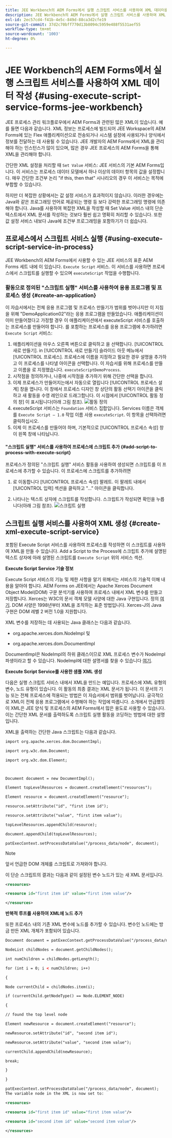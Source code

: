 ```yaml
---
title: JEE Workbench의 AEM Forms에서 실행 스크립트 서비스를 사용하여 XML 데이터를 작성하는 방법
description: JEE Workbench의 AEM Forms에서 실행 스크립트 서비스를 사용하여 XML 데이터 작성
exl-id: 2ec57cd4-f41b-4e5c-849d-88ca3d2cfe19
source-git-commit: 37d2c70bff770d13b8094c5959e488f5531aef55
workflow-type: tm+mt
source-wordcount: '1003'
ht-degree: 0%

---
```


# JEE Workbench의 AEM Forms에서 실행 스크립트 서비스를 사용하여 XML 데이터 작성 {#using-execute-script-service-forms-jee-workbench}

JEE 프로세스 관리 워크플로우에서 AEM Forms과 관련된 많은 XML이 있습니다. 예를 들면 다음과 같습니다. XML 정보는 프로세스에 빌드되어 JEE Workspace의 AEM Forms에 있는 Flex 애플리케이션으로 전송되거나 시스템 설정에 사용되거나 양식에서 정보를 전달하는 데 사용될 수 있습니다. JEE 개발자의 AEM Forms에서 XML을 관리해야 하는 인스턴스가 많이 있으며, 많은 경우 JEE 프로세스의 AEM Forms을 통해 XML을 관리해야 합니다.

간단한 XML 설정을 처리할 때 `Set Value` 서비스: JEE 서비스의 기본 AEM Forms입니다. 이 서비스는 프로세스 데이터 모델에서 하나 이상의 데이터 항목의 값을 설정합니다. 매우 간단한 조건부 논리 &quot;if this, then that&quot; 시나리오의 경우 이 서비스는 목적에 부합할 수 있습니다.

하지만 더 복잡한 상황에서는 값 설정 서비스가 효과적이지 않습니다. 이러한 경우에는 Java와 같은 프로그래밍 언어로 제공되는 명령 등 보다 강력한 프로그래밍 명령에 의존해야 합니다. Java를 사용하여 복잡한 XML을 작성할 때 Set Value 서비스 내의 단순 텍스트에서 XML 문서를 작성하는 것보다 훨씬 쉽고 명확히 처리할 수 있습니다. 또한 값 설정 서비스 내보다 Java에 조건부 프로그래밍을 포함하기가 더 쉽습니다.

## 프로세스에서 스크립트 서비스 실행 {#using-execute-script-service-in-process}

JEE Workbench의 AEM Forms에서 사용할 수 있는 JEE 서비스의 표준 AEM Forms 세트 내에 이 있습니다. `Execute Script` 서비스. 이 서비스를 사용하면 프로세스에서 스크립트를 실행할 수 있으며 `executeScript` 작업을 수행합니다.

### 활동으로 정의된 &quot;스크립트 실행&quot; 서비스를 사용하여 응용 프로그램 및 프로세스 생성 {#create-an-application}

이 자습서에서는 전체 응용 프로그램 및 프로세스 만들기가 범위를 벗어나지만 이 지침을 위해 &quot;DemoApplication02&quot;라는 응용 프로그램을 만들었습니다. 애플리케이션이 이미 만들어졌다고 가정할 경우 이 애플리케이션에서 executeScript 서비스를 호출하는 프로세스를 만들어야 합니다. 를 포함하는 프로세스를 응용 프로그램에 추가하려면 `Execute Script` 서비스:

1. 애플리케이션을 마우스 오른쪽 버튼으로 클릭하고 을 선택합니다. [!UICONTROL 새로 만들기]. in [!UICONTROL 새로 만들기] 슬라이드 아웃 메뉴에서 [!UICONTROL 프로세스]. 프로세스에 이름을 지정하고 필요한 경우 설명을 추가하고 이 프로세스를 나타낼 아이콘을 선택합니다. 이 자습서를 위해 프로세스를 만들고 이름을 로 지정했습니다.  `executeScriptDemoProcess`.
1. 시작점을 정의하거나, 나중에 시작점을 추가하기 위해 간단한 선택을 합니다.
1. 이제 프로세스가 만들어지는에서 자동으로 열립니다 [!UICONTROL 프로세스 설계] 창을 엽니다. 이 창에서 프로세스 디자인 창 상단의 활동 선택기 아이콘을 클릭하고 새 활동을 수영 레인으로 드래그합니다. 이 시점에서 [!UICONTROL 활동 정의 창] 이 표시됩니다(아래 그림 참조).
   ![활동 정의](assets/define-activity.jpg)
1. executeScript 서비스는 `Foundation` 서비스 집합입니다. Services 이름은 객체를 `Execute Script – 1.0` 작업 이름 사용 `executeScript`. 이 항목을 선택하려면 클릭하십시오.
1. 이제 이 프로세스를 만들어야 하며, 기본적으로 [!UICONTROL 프로세스 속성] 창이 왼쪽 창에 나타납니다.

#### &quot;스크립트 실행&quot; 서비스를 사용하여 프로세스에 스크립트 추가 {#add-script-to-process-with-execute-script}

프로세스가 정의된 &quot;스크립트 실행&quot; 서비스 활동을 사용하여 생성되면 스크립트를 이 프로세스에 추가할 수 있습니다. 이 프로세스에 스크립트를 추가하려면

1. 로 이동합니다 [!UICONTROL 프로세스 속성] 팔레트. 이 팔레트 내에서 [!UICONTROL 입력] 섹션을 클릭하고 &quot;...&quot; 아이콘을 클릭합니다.

1. 나타나는 텍스트 상자에 스크립트를 작성합니다. 스크립트가 작성되면 확인을 누릅니다(아래 그림 참조).
   ![스크립트 실행](assets/execute-script.jpg)

## 스크립트 실행 서비스를 사용하여 XML 생성 {#create-xml-execute-script-service}

포함된 Execute Script 서비스를 사용하여 프로세스를 작성하면 이 스크립트를 사용하여 XML을 만들 수 있습니다. Add a Script to the Process에 스크립트 추가에 설명된 텍스트 상자에 아래 설명된 스크립트를 `Execute Script` 위의 서비스 섹션.

**Execute Script Service 기술 정보**

Execute Script 서비스의 기능 및 제한 사항을 알기 위해서는 서비스의 기술적 이해 내용을 알아야 합니다. AEM Forms on JEE에서는 Apache Xerces Document Object Model(DOM) 구문 분석기를 사용하여 프로세스 내에서 XML 변수를 만들고 저장합니다. Xerces는 W3C의 문서 객체 모델 사양에 대한 Java 구현입니다. 정의 [여기](https://dom.spec.whatwg.org/). DOM 사양은 1998년부터 XML을 조작하는 표준 방법입니다. Xerces-J의 Java 구현은 DOM 레벨 2 버전 1.0을 지원합니다.

XML 변수를 저장하는 데 사용되는 Java 클래스는 다음과 같습니다.

* org.apache.xerces.dom.NodeImpl 및

* org.apache.xerces.dom.DocumentImpl

DocumentImpl은 NodeImpl의 하위 클래스이므로 XML 프로세스 변수가 NodeImpl 파생이라고 할 수 있습니다. NodeImpl에 대한 설명서를 찾을 수 있습니다 [여기](https://xerces.apache.org/xerces-j/apiDocs/org/apache/xerces/dom/NodeImpl.html).

**Execute Script Service를 사용한 샘플 XML 생성**

다음은 실행 스크립트 서비스 내에서 XML을 만드는 예입니다. 프로세스에 XML 유형의 변수, 노드 유형이 있습니다. 이 활동의 최종 결과는 XML 문서가 됩니다. 이 문서의 기능 또는 전체 프로세스에 적용되는 방법은 이 자습서에서 범위를 벗어납니다. 궁극적으로 XML이 전체 응용 프로그램에서 수행해야 하는 작업에 따릅니다. 소개에서 언급했듯이 XML은 JEE 양식 및 프로세스의 AEM Forms에서 많은 용도로 사용할 수 있습니다. 이는 간단한 XML 문서를 출력하도록 스크립트 실행 활동을 코딩하는 방법에 대한 설명입니다.

XML을 출력하는 간단한 Java 스크립트는 다음과 같습니다.

```xml
import org.apache.xerces.dom.DocumentImpl;

import org.w3c.dom.Document;

import org.w3c.dom.Element;



Document document = new DocumentImpl();

Element topLevelResources = document.createElement("resources");

Element resource = document.createElement("resource");

resource.setAttribute("id", "first item id");

resource.setAttribute("value", "first item value");

topLevelResources.appendChild(resource);

document.appendChild(topLevelResources);

patExecContext.setProcessDataValue("/process_data/node", document);
```

>[!NOTE]
>
>앞서 언급한 DOM 개체를 스크립트로 가져와야 합니다.

이 단순 스크립트의 결과는 다음과 같이 설정된 변수 노드가 있는 새 XML 문서입니다.

```xml
<resources>

<resource id="first item id" value="first item value"/>

</resources>
```

**반복적 루프를 사용하여 XML에 노드 추가**

또한 프로세스 내의 기존 XML 변수에 노드를 추가할 수 있습니다. 변수인 노드에는 방금 만든 XML 개체가 포함되어 있습니다.

```xml
Document document = patExecContext.getProcessDataValue("/process_data/node");

NodeList childNodes = document.getChildNodes();

int numChildren = childNodes.getLength();

for (int i = 0; i < numChildren; i++)

{

Node currentChild = childNodes.item(i);

if (currentChild.getNodeType() == Node.ELEMENT_NODE)

{

// found the top level node

Element newResource = document.createElement("resource");

newResource.setAttribute("id", "second item id");

newResource.setAttribute("value", "second item value");

currentChild.appendChild(newResource);

break;

}

}

patExecContext.setProcessDataValue("/process_data/node", document);
The variable node in the XML is now set to:

<resources> 

<resource id="first item id" value="first item value"/> 

<resource id="second item id" value="second item value"/> 

</resources>
```
